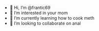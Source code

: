 - 👋 Hi, I’m @frantic69
- 👀 I’m interested in your mom
- 🌱 I’m currently learning how to cook meth
- 💞️ I’m looking to collaborate on anal

<!---
frantic69/frantic69 is a ✨ special ✨ repository because its `README.md` (this file) appears on your GitHub profile.
You can click the Preview link to take a look at your changes.
--->
